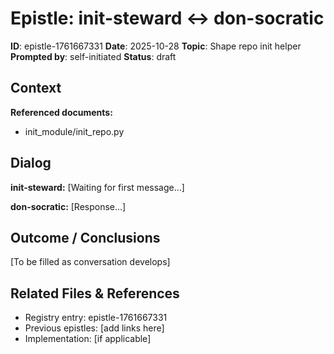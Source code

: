 # Epistle: init-steward ↔ don-socratic

**ID**: epistle-1761667331
**Date**: 2025-10-28
**Topic**: Shape repo init helper
**Prompted by**: self-initiated
**Status**: draft

## Context

**Referenced documents:**

- init_module/init_repo.py

## Dialog

**init-steward:**
[Waiting for first message...]

**don-socratic:**
[Response...]

## Outcome / Conclusions

[To be filled as conversation develops]

## Related Files & References

- Registry entry: epistle-1761667331
- Previous epistles: [add links here]
- Implementation: [if applicable]

